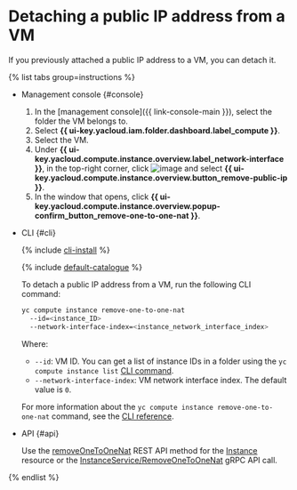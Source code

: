 # Detaching a public IP address from a VM

If you previously attached a public IP address to a VM, you can detach it.

{% list tabs group=instructions %}

- Management console {#console}

   1. In the [management console]({{ link-console-main }}), select the folder the VM belongs to.
   1. Select **{{ ui-key.yacloud.iam.folder.dashboard.label_compute }}**.
   1. Select the VM.
   1. Under **{{ ui-key.yacloud.compute.instance.overview.label_network-interface }}**, in the top-right corner, click ![image](../../../_assets/console-icons/ellipsis.svg) and select **{{ ui-key.yacloud.compute.instance.overview.button_remove-public-ip }}**.
   1. In the window that opens, click **{{ ui-key.yacloud.compute.instance.overview.popup-confirm_button_remove-one-to-one-nat }}**.

- CLI {#cli}

   {% include [cli-install](../../../_includes/cli-install.md) %}

   {% include [default-catalogue](../../../_includes/default-catalogue.md) %}

   To detach a public IP address from a VM, run the following CLI command:

   ```bash
   yc compute instance remove-one-to-one-nat
     --id=<instance_ID>
     --network-interface-index=<instance_network_interface_index>
   ```

   Where:

   * `--id`: VM ID. You can get a list of instance IDs in a folder using the `yc compute instance list` [CLI command](../../../cli/cli-ref/managed-services/compute/instance/list.md).
   * `--network-interface-index`: VM network interface index. The default value is `0`.

   For more information about the `yc compute instance remove-one-to-one-nat` command, see the [CLI reference](../../../cli/cli-ref/managed-services/compute/instance/remove-one-to-one-nat.md).

- API {#api}

   Use the [removeOneToOneNat](../../api-ref/Instance/removeOneToOneNat.md) REST API method for the [Instance](../../api-ref/Instance/) resource or the [InstanceService/RemoveOneToOneNat](../../api-ref/grpc/instance_service.md#RemoveOneToOneNat) gRPC API call.

{% endlist %}
